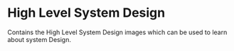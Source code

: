 # High Level System Design
Contains the High Level System Design images which can be used to learn about system Design.
